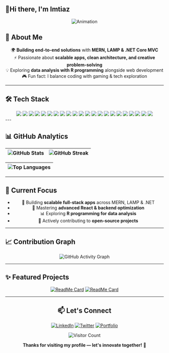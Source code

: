 ## 👋Hi there, I'm Imtiaz

<div align="center">
  
![Animation](https://readme-typing-svg.demolab.com?font=Fira+Code&weight=600&size=26&duration=3000&pause=1000&color=7E3FCE&center=true&vCenter=true&width=500&lines=Full-Stack+Developer;MERN+Specialist;.NET+Core+Expert;Creative+Problem+Solver;Tech+Innovator)

</div>

## 🌟 About Me

<div align="center">

🌍 **Building end-to-end solutions** with **MERN, LAMP & .NET Core MVC**  
⚡ Passionate about **scalable apps, clean architecture, and creative problem-solving**  
💡 Exploring **data analysis with R programming** alongside web development  
🎮 Fun fact: I balance coding with gaming & tech exploration  

</div>

---

## 🛠️ Tech Stack


<div align="center">

<!-- Row 1 -->

<img src="https://img.shields.io/badge/javascript-%23323330.svg?style=for-the-badge&logo=javascript&logoColor=%23F7DF1E" /> 
<img src="https://img.shields.io/badge/react-%2320232a.svg?style=for-the-badge&logo=react&logoColor=%2361DAFB" /> 
<img src="https://img.shields.io/badge/node.js-6DA55F?style=for-the-badge&logo=node.js&logoColor=white" /> 
<img src="https://img.shields.io/badge/php-%23777BB4.svg?style=for-the-badge&logo=php&logoColor=white" /> 
<img src="https://img.shields.io/badge/c%23-%23239120.svg?style=for-the-badge&logo=csharp&logoColor=white" /> 
<img src="https://img.shields.io/badge/.NET_Core-5C2D91?style=for-the-badge&logo=dotnet&logoColor=white" /> 
<img src="https://img.shields.io/badge/sql%20server-%23CC2927.svg?style=for-the-badge&logo=microsoftsqlserver&logoColor=white" />

<!-- Row 2 -->

<img src="https://img.shields.io/badge/mongodb-%234ea94b.svg?style=for-the-badge&logo=mongodb&logoColor=white" /> 
<img src="https://img.shields.io/badge/mysql-4479A1.svg?style=for-the-badge&logo=mysql&logoColor=white" /> 
<img src="https://img.shields.io/badge/firebase-%23039BE5.svg?style=for-the-badge&logo=firebase" /> 
<img src="https://img.shields.io/badge/html5-%23E34F26.svg?style=for-the-badge&logo=html5&logoColor=white" /> 
<img src="https://img.shields.io/badge/css3-%231572B6.svg?style=for-the-badge&logo=css3&logoColor=white" /> 
<img src="https://img.shields.io/badge/bootstrap-%238511FA.svg?style=for-the-badge&logo=bootstrap&logoColor=white" /> 
<img src="https://img.shields.io/badge/apache-%23D42029.svg?style=for-the-badge&logo=apache&logoColor=white" /> 

<!-- Row 3 -->

<img src="https://img.shields.io/badge/linux-FCC624?style=for-the-badge&logo=linux&logoColor=black" /> 
<img src="https://img.shields.io/badge/azure-%230072C6.svg?style=for-the-badge&logo=microsoftazure&logoColor=white" /> 
<img src="https://img.shields.io/badge/netlify-%23000000.svg?style=for-the-badge&logo=netlify&logoColor=#00C7B7" /> 
<img src="https://img.shields.io/badge/git-%23F05033.svg?style=for-the-badge&logo=git&logoColor=white" /> 
<img src="https://img.shields.io/badge/github-%23121011.svg?style=for-the-badge&logo=github&logoColor=white" /> 

<!-- Row 4 (new additions) -->

<img src="https://img.shields.io/badge/tailwindcss-%2338B2AC.svg?style=for-the-badge&logo=tailwind-css&logoColor=white" />
<img src="https://img.shields.io/badge/python-3670A0.svg?style=for-the-badge&logo=python&logoColor=ffdd54" />
<img src="https://img.shields.io/badge/R-276DC3?style=for-the-badge&logo=r&logoColor=white" />

</div>
---

## 📊 GitHub Analytics

<div align="center">

| ![GitHub Stats](https://github-readme-stats.vercel.app/api?username=imtiaza1&theme=radical&hide_border=false&include_all_commits=true&count_private=true&show_icons=true&animate=true) | ![GitHub Streak](https://github-readme-streak-stats.herokuapp.com/?user=imtiaza1&theme=radical&hide_border=false&fire=7E3FCE&currStreakNum=7E3FCE&animate=true) |
|:---:|:---:|

| ![Top Languages](https://github-readme-stats.vercel.app/api/top-langs/?username=imtiaza1&theme=radical&hide_border=false&layout=compact&langs_count=8&animate=true) |
|:---:|


</div>

---

## 🎯 Current Focus

<div align="center">

- 🚀 Building **scalable full-stack apps** across MERN, LAMP & .NET  
- 🎨 Mastering **advanced React & backend optimization**  
- 📊 Exploring **R programming for data analysis**  
- 🤝 Actively contributing to **open-source projects**  

</div>

---

## 📈 Contribution Graph

<div align="center">

![GitHub Activity Graph](https://github-readme-activity-graph.vercel.app/graph?username=imtiaza1&theme=react-dark&hide_border=true&area=true&custom_title=My%20Contribution%20Graph&animate=true)

</div>

---

## ✨ Featured Projects

<div align="center">

[![ReadMe Card](https://github-readme-stats.vercel.app/api/pin/?username=imtiaza1&repo=your-repo-name&theme=radical&show_owner=true)](https://github.com/imtiaza1/your-repo-name)
[![ReadMe Card](https://github-readme-stats.vercel.app/api/pin/?username=imtiaza1&repo=your-repo-name&theme=radical&show_owner=true)](https://github.com/imtiaza1/your-repo-name)

</div>

---

<div align="center">

## 📫 Let's Connect

[![LinkedIn](https://img.shields.io/badge/linkedin-%230077B5.svg?style=for-the-badge&logo=linkedin&logoColor=white)](https://linkedin.com/in/yourprofile)
[![Twitter](https://img.shields.io/badge/Twitter-%231DA1F2.svg?style=for-the-badge&logo=Twitter&logoColor=white)](https://twitter.com/yourprofile)
[![Portfolio](https://img.shields.io/badge/Portfolio-%23000000.svg?style=for-the-badge&logo=firefox&logoColor=#FF7139)](https://yourportfolio.com)

![Visitor Count](https://komarev.com/ghpvc/?username=imtiaza1&style=for-the-badge&color=7E3FCE&label=PROFILE+VIEWS)

**Thanks for visiting my profile — let's innovate together!** 🚀

</div>
